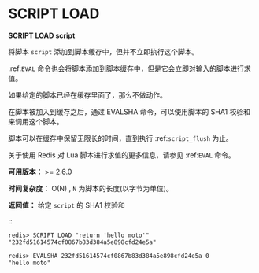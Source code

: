 # SCRIPT LOAD


**SCRIPT LOAD script**

将脚本 ``script`` 添加到脚本缓存中，但并不立即执行这个脚本。

:ref:`EVAL` 命令也会将脚本添加到脚本缓存中，但是它会立即对输入的脚本进行求值。

如果给定的脚本已经在缓存里面了，那么不做动作。

在脚本被加入到缓存之后，通过 EVALSHA 命令，可以使用脚本的 SHA1 校验和来调用这个脚本。

脚本可以在缓存中保留无限长的时间，直到执行 :ref:`script_flush` 为止。

关于使用 Redis 对 Lua 脚本进行求值的更多信息，请参见 :ref:`EVAL` 命令。

**可用版本：**
    >= 2.6.0

**时间复杂度：**
    O(N) , ``N`` 为脚本的长度(以字节为单位)。

**返回值：**
    给定 ``script`` 的 SHA1 校验和

::

    redis> SCRIPT LOAD "return 'hello moto'"
    "232fd51614574cf0867b83d384a5e898cfd24e5a"

    redis> EVALSHA 232fd51614574cf0867b83d384a5e898cfd24e5a 0
    "hello moto"
